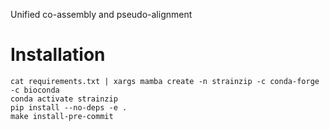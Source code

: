 Unified co-assembly and pseudo-alignment

# Installation

```
cat requirements.txt | xargs mamba create -n strainzip -c conda-forge -c bioconda
conda activate strainzip
pip install --no-deps -e .
make install-pre-commit
```
